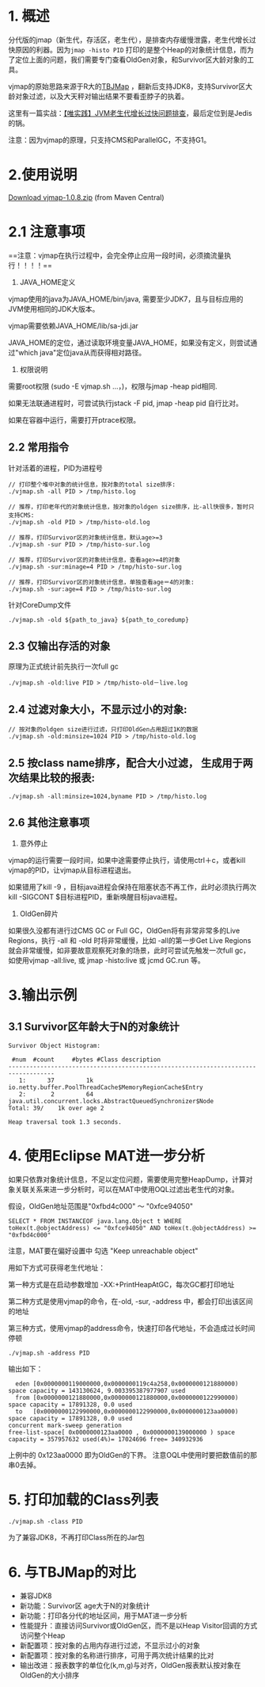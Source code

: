# 1. 概述

分代版的jmap（新生代，存活区，老生代），是排查内存缓慢泄露，老生代增长过快原因的利器。因为`jmap -histo PID` 打印的是整个Heap的对象统计信息，而为了定位上面的问题，我们需要专门查看OldGen对象，和Survivor区大龄对象的工具。

vjmap的原始思路来源于R大的[TBJMap](https://github.com/alibaba/TBJMap) ，翻新后支持JDK8，支持Survivor区大龄对象过滤，以及大天秤对输出结果不要看歪脖子的执着。

这里有一篇实战：[【唯实践】JVM老生代增长过快问题排查](https://mp.weixin.qq.com/s/6cJ5JuEgEWmMBzJFBDsSMg)，最后定位到是Jedis的锅。

注意：因为vjmap的原理，只支持CMS和ParallelGC，不支持G1。

# 2.使用说明

[Download vjmap-1.0.8.zip](http://repo1.maven.org/maven2/com/vip/vjtools/vjmap/1.0.8/vjmap-1.0.8.zip) (from Maven Central)

# 2.1 注意事项

==注意：vjmap在执行过程中，会完全停止应用一段时间，必须摘流量执行！！！！==

1. JAVA_HOME定义

vjmap使用的java为JAVA_HOME/bin/java, 需要至少JDK7，且与目标应用的JVM使用相同的JDK大版本。

vjmap需要依赖JAVA_HOME/lib/sa-jdi.jar

JAVA_HOME的定位，通过读取环境变量JAVA_HOME，如果没有定义，则尝试通过"which java"定位java从而获得相对路径。

1. 权限说明

需要root权限 (sudo -E vjmap.sh ...，)，权限与jmap -heap pid相同.

如果无法联通进程时，可尝试执行jstack -F pid, jmap -heap pid 自行比对。

如果在容器中运行，需要打开ptrace权限。

## 2.2 常用指令

针对活着的进程，PID为进程号

```
// 打印整个堆中对象的统计信息，按对象的total size排序:
./vjmap.sh -all PID > /tmp/histo.log

// 推荐，打印老年代的对象统计信息，按对象的oldgen size排序，比-all快很多，暂时只支持CMS:
./vjmap.sh -old PID > /tmp/histo-old.log

// 推荐，打印Survivor区的对象统计信息，默认age>=3
./vjmap.sh -sur PID > /tmp/histo-sur.log

// 推荐，打印Survivor区的对象统计信息，查看age>=4的对象
./vjmap.sh -sur:minage=4 PID > /tmp/histo-sur.log

// 推荐，打印Survivor区的对象统计信息，单独查看age＝4的对象:
./vjmap.sh -sur:age=4 PID > /tmp/histo-sur.log
```



针对CoreDump文件

```
./vjmap.sh -old ${path_to_java} ${path_to_coredump}
```



## 2.3 仅输出存活的对象

原理为正式统计前先执行一次full gc

```
./vjmap.sh -old:live PID > /tmp/histo-old－live.log
```



## 2.4 过滤对象大小，不显示过小的对象:

```
// 按对象的oldgen size进行过滤，只打印OldGen占用超过1K的数据
./vjmap.sh -old:minsize=1024 PID > /tmp/histo-old.log
```



## 2.5 按class name排序，配合大小过滤， 生成用于两次结果比较的报表:

```
./vjmap.sh -all:minsize=1024,byname PID > /tmp/histo.log
```



## 2.6 其他注意事项

1. 意外停止

vjmap的运行需要一段时间，如果中途需要停止执行，请使用ctrl＋c，或者kill vjmap的PID，让vjmap从目标进程退出。

如果错用了kill -9 ，目标java进程会保持在阻塞状态不再工作，此时必须执行两次 kill -SIGCONT $目标进程PID，重新唤醒目标java进程。

1. OldGen碎片

如果很久没都有进行过CMS GC or Full GC，OldGen将有非常非常多的Live Regions，执行 -all 和 -old 时将非常缓慢，比如 -all的第一步Get Live Regions就会非常缓慢，如非要故意观察死对象的场景，此时可尝试先触发一次full gc， 如使用vjmap -all:live, 或 jmap -histo:live 或 jcmd GC.run 等。

# 3.输出示例

## 3.1 Survivor区年龄大于N的对象统计

```
Survivor Object Histogram:

 #num  #count     #bytes #Class description
-----------------------------------------------------------------------------------
   1:      37         1k io.netty.buffer.PoolThreadCache$MemoryRegionCache$Entry
   2:       2         64 java.util.concurrent.locks.AbstractQueuedSynchronizer$Node
Total: 39/    1k over age 2

Heap traversal took 1.3 seconds.
```



# 4. 使用Eclipse MAT进一步分析

如果只依靠对象统计信息，不足以定位问题，需要使用完整HeapDump，计算对象关联关系来进一步分析时，可以在MAT中使用OQL过滤出老生代的对象。

假设，OldGen地址范围是"0xfbd4c000" ～ "0xfce94050"

```
SELECT * FROM INSTANCEOF java.lang.Object t WHERE toHex(t.@objectAddress) <= "0xfce94050" AND toHex(t.@objectAddress) >= "0xfbd4c000"
```



注意，MAT要在偏好设置中 勾选 "Keep unreachable object"

用如下方式可获得老生代地址：

第一种方式是在启动参数增加 -XX:+PrintHeapAtGC，每次GC都打印地址

第二种方式是使用vjmap的命令，在-old, -sur, -address 中，都会打印出该区间的地址

第三种方式，使用vjmap的address命令，快速打印各代地址，不会造成过长时间停顿

```
./vjmap.sh -address PID
```



输出如下：

```
  eden [0x0000000119000000,0x0000000119c4a258,0x0000000121880000) space capacity = 143130624, 9.003395387977907 used
  from [0x0000000121880000,0x0000000121880000,0x0000000122990000) space capacity = 17891328, 0.0 used
  to   [0x0000000122990000,0x0000000122990000,0x0000000123aa0000) space capacity = 17891328, 0.0 used
concurrent mark-sweep generation
free-list-space[ 0x0000000123aa0000 , 0x0000000139000000 ) space capacity = 357957632 used(4%)= 17024696 free= 340932936
```



上例中的 0x123aa0000 即为OldGen的下界。 注意OQL中使用时要把数值前的那串0去掉。

# 5. 打印加载的Class列表

```
./vjmap.sh -class PID
```



为了兼容JDK8，不再打印Class所在的Jar包

# 6. 与TBJMap的对比

- 兼容JDK8
- 新功能：Survivor区 age大于N的对象统计
- 新功能：打印各分代的地址区间，用于MAT进一步分析
- 性能提升：直接访问Survivor或OldGen区，而不是以Heap Visitor回调的方式访问整个Heap
- 新配置项：按对象的占用内存进行过滤，不显示过小的对象
- 新配置项：按对象的名称进行排序，可用于两次统计结果的比对
- 输出改进：报表数字的单位化(k,m,g)与对齐，OldGen报表默认按对象在OldGen的大小排序

```

```